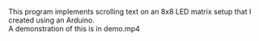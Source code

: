 This program implements scrolling text on an 8x8 LED matrix setup that I created using an Arduino.  
A demonstration of this is in demo.mp4
